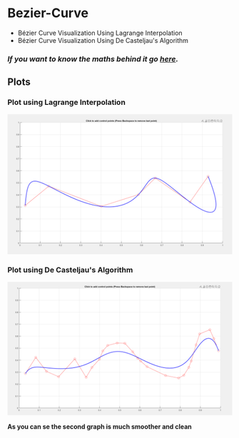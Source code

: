 # Bezier-Curve
- Bézier Curve Visualization Using Lagrange Interpolation
- Bézier Curve Visualization Using De Casteljau's Algorithm

### ***If you want to know the maths behind it go [here](https://github.com/Kraken57/Bezier-Curve/blob/main/public/maths.pdf).***

## Plots

### Plot using Lagrange Interpolation

![Alt text](./public/lagrange.png)

### Plot using De Casteljau's Algorithm

![Alt text](./public/casteljau.png)

**As you can se the second graph is much smoother and clean**
